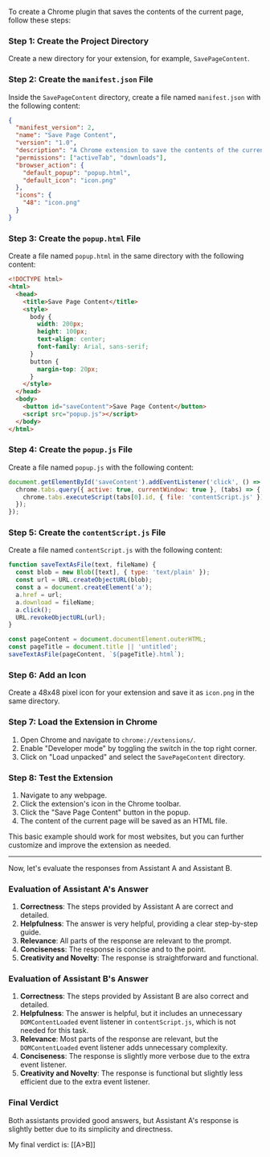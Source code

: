 
To create a Chrome plugin that saves the contents of the current page, follow these steps:

### Step 1: Create the Project Directory
Create a new directory for your extension, for example, `SavePageContent`.

### Step 2: Create the `manifest.json` File
Inside the `SavePageContent` directory, create a file named `manifest.json` with the following content:

```json
{
  "manifest_version": 2,
  "name": "Save Page Content",
  "version": "1.0",
  "description": "A Chrome extension to save the contents of the current page.",
  "permissions": ["activeTab", "downloads"],
  "browser_action": {
    "default_popup": "popup.html",
    "default_icon": "icon.png"
  },
  "icons": {
    "48": "icon.png"
  }
}
```

### Step 3: Create the `popup.html` File
Create a file named `popup.html` in the same directory with the following content:

```html
<!DOCTYPE html>
<html>
  <head>
    <title>Save Page Content</title>
    <style>
      body {
        width: 200px;
        height: 100px;
        text-align: center;
        font-family: Arial, sans-serif;
      }
      button {
        margin-top: 20px;
      }
    </style>
  </head>
  <body>
    <button id="saveContent">Save Page Content</button>
    <script src="popup.js"></script>
  </body>
</html>
```

### Step 4: Create the `popup.js` File
Create a file named `popup.js` with the following content:

```javascript
document.getElementById('saveContent').addEventListener('click', () => {
  chrome.tabs.query({ active: true, currentWindow: true }, (tabs) => {
    chrome.tabs.executeScript(tabs[0].id, { file: 'contentScript.js' });
  });
});
```

### Step 5: Create the `contentScript.js` File
Create a file named `contentScript.js` with the following content:

```javascript
function saveTextAsFile(text, fileName) {
  const blob = new Blob([text], { type: 'text/plain' });
  const url = URL.createObjectURL(blob);
  const a = document.createElement('a');
  a.href = url;
  a.download = fileName;
  a.click();
  URL.revokeObjectURL(url);
}

const pageContent = document.documentElement.outerHTML;
const pageTitle = document.title || 'untitled';
saveTextAsFile(pageContent, `${pageTitle}.html`);
```

### Step 6: Add an Icon
Create a 48x48 pixel icon for your extension and save it as `icon.png` in the same directory.

### Step 7: Load the Extension in Chrome
1. Open Chrome and navigate to `chrome://extensions/`.
2. Enable "Developer mode" by toggling the switch in the top right corner.
3. Click on "Load unpacked" and select the `SavePageContent` directory.

### Step 8: Test the Extension
1. Navigate to any webpage.
2. Click the extension's icon in the Chrome toolbar.
3. Click the "Save Page Content" button in the popup.
4. The content of the current page will be saved as an HTML file.

This basic example should work for most websites, but you can further customize and improve the extension as needed.

---

Now, let's evaluate the responses from Assistant A and Assistant B.

### Evaluation of Assistant A's Answer
1. **Correctness**: The steps provided by Assistant A are correct and detailed.
2. **Helpfulness**: The answer is very helpful, providing a clear step-by-step guide.
3. **Relevance**: All parts of the response are relevant to the prompt.
4. **Conciseness**: The response is concise and to the point.
5. **Creativity and Novelty**: The response is straightforward and functional.

### Evaluation of Assistant B's Answer
1. **Correctness**: The steps provided by Assistant B are also correct and detailed.
2. **Helpfulness**: The answer is helpful, but it includes an unnecessary `DOMContentLoaded` event listener in `contentScript.js`, which is not needed for this task.
3. **Relevance**: Most parts of the response are relevant, but the `DOMContentLoaded` event listener adds unnecessary complexity.
4. **Conciseness**: The response is slightly more verbose due to the extra event listener.
5. **Creativity and Novelty**: The response is functional but slightly less efficient due to the extra event listener.

### Final Verdict
Both assistants provided good answers, but Assistant A's response is slightly better due to its simplicity and directness.

My final verdict is: [[A>B]]